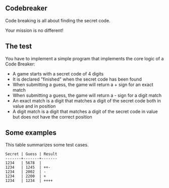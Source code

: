 Codebreaker
-----------

Code breaking is all about finding the secret code.

Your mission is no different!

The test
--------

You have to implement a simple program that implements the core logic of a Code Breaker:

 - A game starts with a secret code of 4 digits
 - It is declared "finished" when the secret code has been found
 - When submitting a guess, the game will return a + sign for an exact match
 - When submitting a guess, the game will return a - sign for a digit match
 - An exact match is a digit that matches a digit of the secret code both in value and in position
 - A digit match is a digit that matches a digit of the secret code in value but does not have the correct position

Some examples
-------------

This table summarizes some test cases.

    Secret | Guess | Result
    -------+-------+-------
    1234   | 5678  |       
    1234   | 1245  | ++-   
    1234   | 2002  | -     
    1234   | 2200  | +     
    1234   | 1234  | ++++  


